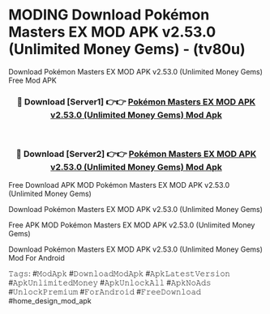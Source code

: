 # MODING Download Pokémon Masters EX MOD APK v2.53.0 (Unlimited Money Gems) - (tv80u)
Download Pokémon Masters EX MOD APK v2.53.0 (Unlimited Money Gems) Free Mod APK

<div align="center">
<h3>🔴 Download [Server1] 👉👉 <a href="https://apk-comot.site?title=Pokémon_Masters_EX_MOD_APK_v2.53.0_(Unlimited_Money_Gems)">Pokémon Masters EX MOD APK v2.53.0 (Unlimited Money Gems) Mod Apk</a></h3><br>

<h3>🔴 Download [Server2] 👉👉 <a href="https://apk-comot.site?title=Pokémon_Masters_EX_MOD_APK_v2.53.0_(Unlimited_Money_Gems)">Pokémon Masters EX MOD APK v2.53.0 (Unlimited Money Gems) Mod Apk</a></h3>
</div>


Free Download APK MOD Pokémon Masters EX MOD APK v2.53.0 (Unlimited Money Gems)

Download Pokémon Masters EX MOD APK v2.53.0 (Unlimited Money Gems) 

Free APK MOD Pokémon Masters EX MOD APK v2.53.0 (Unlimited Money Gems) 

Download Pokémon Masters EX MOD APK v2.53.0 (Unlimited Money Gems) Mod For Android

𝚃𝚊𝚐𝚜: #𝙼𝚘𝚍𝙰𝚙𝚔 #𝙳𝚘𝚠𝚗𝚕𝚘𝚊𝚍𝙼𝚘𝚍𝙰𝚙𝚔 #𝙰𝚙𝚔𝙻𝚊𝚝𝚎𝚜𝚝𝚅𝚎𝚛𝚜𝚒𝚘𝚗 #𝙰𝚙𝚔𝚄𝚗𝚕𝚒𝚖𝚒𝚝𝚎𝚍𝙼𝚘𝚗𝚎𝚢 #𝙰𝚙𝚔𝚄𝚗𝚕𝚘𝚌𝚔𝙰𝚕𝚕 #𝙰𝚙𝚔𝙽𝚘𝙰𝚍𝚜 #𝚄𝚗𝚕𝚘𝚌𝚔𝙿𝚛𝚎𝚖𝚒𝚞𝚖 #𝙵𝚘𝚛𝙰𝚗𝚍𝚛𝚘𝚒𝚍 #𝙵𝚛𝚎𝚎𝙳𝚘𝚠𝚗𝚕𝚘𝚊𝚍 #home_design_mod_apk